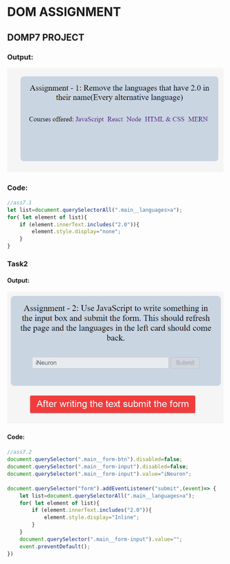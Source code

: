 # DOM ASSIGNMENT
## DOMP7 PROJECT
### Output:
![AlterText](./ass7.1-after.png)
### Code:
``` javascript
//ass7.1
let list=document.querySelectorAll(".main__languages>a");
for( let element of list){
    if (element.innerText.includes("2.0")){
        element.style.display="none";
    }
}
```
### Task2

#### Output:
![AlterText](./ass7.2-after.png)
#### Code:
``` javascript
//ass7.2
document.querySelector(".main__form-btn").disabled=false;
document.querySelector(".main__form-input").disabled=false;
document.querySelector(".main__form-input").value="iNeuron";

document.querySelector("form").addEventListener("submit",(event)=> {
    let list=document.querySelectorAll(".main__languages>a");
    for( let element of list){
        if (element.innerText.includes("2.0")){
            element.style.display="Inline";
        }
    }
    document.querySelector(".main__form-input").value="";
    event.preventDefault();
})
```